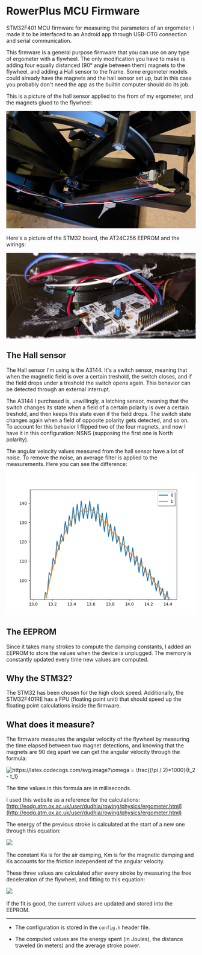 # RowerPlus MCU Firmware

STM32F401 MCU firmware for measuring the parameters of an ergometer. I made it to be interfaced to an Android app
through USB-OTG connection and serial communication.

This firmware is a general purpose firmware that you can use on any type of ergometer with a flywheel.
The only modification you have to make is adding four equally distanced (90° angle between them) magnets to the flywheel,
and adding a Hall sensor to the frame. Some ergometer models could already have the magnets and the hall sensor set up,
but in this case you probably don't need the app as the builtin computer should do its job.

This is a picture of the hall sensor applied to the from of my ergometer, and the magnets glued to the flywheel:

<img src="/readme/hall_sensor.jpg" />

Here's a picture of the STM32 board, the AT24C256 EEPROM and the wirings:

<img src="/readme/wiring.jpg" />

## The Hall sensor

The Hall sensor I'm using is the A3144. It's a switch sensor, meaning that when the magnetic field is over a certain
treshold, the switch closes, and if the field drops under a treshold the switch opens again. This behavior can be 
detected through an external interrupt. 

The A3144 I purchased is, unwillingly, a latching sensor, meaning that the switch changes its state when a field 
of a certain polarity is over a certain treshold, and then keeps this state even if the field drops. The switch
state changes again when a field of opposite polarity gets detected, and so on. To account for this behavior I
flipped two of the four magnets, and now I have it in this configuration: NSNS (supposing the first one is North polarity).

The angular velocity values measured from the hall sensor have a lot of noise. To remove the noise, an average filter is applied
to the measurements. Here you can see the difference:

<img src="/readme/angular_velocity_zoom.png" />

## The EEPROM

Since it takes many strokes to compute the damping constants, I added an EEPROM to store the values when the device is unplugged.
The memory is constantly updated every time new values are computed.

## Why the STM32?

The STM32 has been chosen for the high clock speed. Additionally, the STM32F401RE has a FPU (floating point unit) 
that should speed up the floating point calculations inside the firmware.

## What does it measure?

The firmware measures the angular velocity of the flywheel by measuring the time elapsed between two magnet detections,
and knowing that the magnets are 90 deg apart we can get the angular velocity through the formula:

<img src="https://latex.codecogs.com/svg.image?\omega&space;=&space;\frac{(\pi&space;/&space;2)*1000}{t_2&space;-&space;t_1}" title="https://latex.codecogs.com/svg.image?\omega = \frac{(\pi / 2)*1000}{t_2 - t_1}" />

The time values in this formula are in milliseconds.

I used this website as a reference for the calculations: [http://eodg.atm.ox.ac.uk/user/dudhia/rowing/physics/ergometer.html](http://eodg.atm.ox.ac.uk/user/dudhia/rowing/physics/ergometer.html)

The energy of the previous stroke is calculated at the start of a new one through this equation:

<img src="https://latex.codecogs.com/svg.latex?E%20%3D%20%5Csum_%7Bi%7D%7B%28%5Ctheta_i%20-%20%5Ctheta_%7Bi-1%7D%29%5BI%28%5Cfrac%7B%5Comega_i%20-%20%5Comega_%7Bi-1%7D%7D%7Bt_i%20-%20t_%7Bi-1%7D%7D%29%20&plus;%20K_a%5Comega_i%5E2%20&plus;%20K_m%20%5Comega%20&plus;%20K_s%5D%7D" />

The constant Ka is for the air damping, Km is for the magnetic damping and Ks accounts for the friction independent of the angular velocity.

These three values are calculated after every stroke by measuring the free deceleration of the flywheel, and fitting to this equation:

<img src="https://latex.codecogs.com/svg.latex?%5Cfrac%7Bdw%7D%7Bdt%7D%3DK_a%5Comega%5E2&plus;K_m%5Comega&plus;K_s" />

If the fit is good, the current values are updated and stored into the EEPROM.

---

- The configuration is stored in the `config.h` header file.

- The computed values are the energy spent (in Joules), the distance traveled (in meters) and the average stroke power.